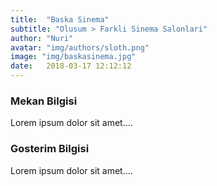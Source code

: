 ```yaml
---
title:  "Baska Sinema"
subtitle: "Olusum > Farkli Sinema Salonlari"
author: "Nuri"
avatar: "img/authors/sloth.png"
image: "img/baskasinema.jpg"
date:   2018-03-17 12:12:12
---
```


### Mekan Bilgisi
Lorem ipsum dolor sit amet....

### Gosterim Bilgisi
Lorem ipsum dolor sit amet....
